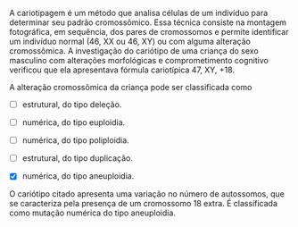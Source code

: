 

A cariotipagem é um método que analisa células de um indivíduo para determinar seu padrão cromossômico. Essa técnica consiste na montagem fotográfica, em sequência, dos pares de cromossomos e permite identificar um indivíduo normal (46, XX ou 46, XY) ou com alguma alteração cromossômica. A investigação do cariótipo de uma criança do sexo masculino com alterações morfológicas e comprometimento cognitivo verificou que ela apresentava fórmula cariotípica 47, XY, +18.

A alteração cromossômica da criança pode ser classificada como



- [ ] estrutural, do tipo deleção.
- [ ] numérica, do tipo euploidia.
- [ ] numérica, do tipo poliploidia.
- [ ] estrutural, do tipo duplicação.
- [x] numérica, do tipo aneuploidia.


O cariótipo citado apresenta uma variação no número de autossomos, que se caracteriza pela presença de um cromossomo 18 extra. É classificada como mutação numérica do tipo aneuploidia.
